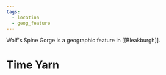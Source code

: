 ```yaml
---
tags:
  - location
  - geog_feature
---
```


Wolf's Spine Gorge is a geographic feature in [[Bleakburgh]].

# Time Yarn